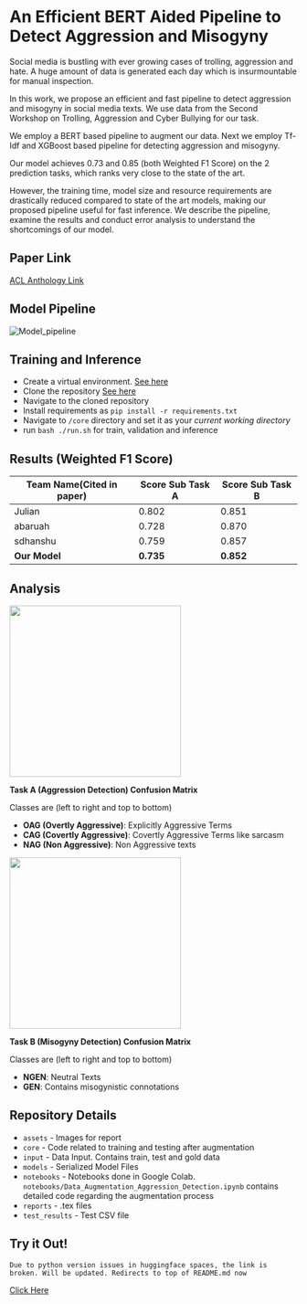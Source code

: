 # An Efficient BERT Aided Pipeline to Detect Aggression and Misogyny

Social media is bustling with ever growing cases of trolling, aggression and hate. A huge amount of data is generated each day which is insurmountable for manual inspection. 

In this work, we propose an efficient and fast pipeline to detect aggression and misogyny in social media texts. We use data from the Second Workshop on Trolling, Aggression and Cyber Bullying for our task. 

We employ a BERT based pipeline to augment our data. Next we employ Tf-Idf and XGBoost based pipeline for detecting aggression and misogyny. 

Our model achieves 0.73 and 0.85 (both Weighted F1 Score) on the 2 prediction tasks, which ranks very close to the state of the art. 

However, the training time, model size and resource requirements are drastically reduced compared to state of the art models, making our proposed pipeline useful for fast inference. We describe the pipeline, examine the results and conduct error analysis to understand the shortcomings of our model.

## Paper Link

[ACL Anthology Link](https://aclanthology.org/2021.icon-main.60.pdf)

## Model Pipeline

![Model_pipeline](https://ik.imagekit.io/oj8f972s8/NN_FINAL.png)

## Training and Inference

* Create a virtual environment. [See here](https://docs.python.org/3/library/venv.html)
* Clone the repository [See here](https://www.atlassian.com/git/tutorials/setting-up-a-repository/git-clone)
* Navigate to the cloned repository
* Install requirements as `pip install -r requirements.txt`
* Navigate to `/core` directory and set it as your _current working directory_
* run `bash ./run.sh` for train, validation and inference

## Results (Weighted F1 Score)

|Team Name(Cited in paper)|Score Sub Task A|Score Sub Task B|
|--|--|--|
|Julian|0.802|0.851|
|abaruah|0.728|0.870|
|sdhanshu|0.759|0.857|
|**Our Model**|**0.735**|**0.852**|

## Analysis

<img src='https://ik.imagekit.io/oj8f972s8/heatmap_task_A.png' width = 300> 

**Task A (Aggression Detection) Confusion Matrix** 

Classes are (left to right and top to bottom) 
- **OAG (Overtly Aggressive)**: Explicitly Aggressive Terms
- **CAG (Covertly Aggressive)**: Covertly Aggressive Terms like sarcasm
- **NAG (Non Aggressive)**: Non Aggressive texts

<img src='https://ik.imagekit.io/oj8f972s8/heatmap_task_B.png' width = 300>

**Task B (Misogyny Detection) Confusion Matrix** 

Classes are (left to right and top to bottom) 
- **NGEN**: Neutral Texts
- **GEN**: Contains misogynistic connotations

## Repository Details

- `assets` - Images for report
- `core` - Code related to training and testing after augmentation
- `input` - Data Input. Contains train, test and gold data
- `models` - Serialized Model Files
- `notebooks` - Notebooks done in Google Colab. `notebooks/Data_Augmentation_Aggression_Detection.ipynb` contains detailed code regarding the augmentation process
- `reports` - .tex files
- `test_results` - Test CSV file

## Try it Out!
``` Due to python version issues in huggingface spaces, the link is broken. Will be updated. Redirects to top of README.md now ```

[Click Here](#an-efficient-bert-aided-pipeline-to-detect-aggression-and-misogyny)